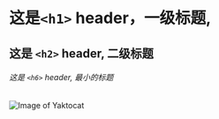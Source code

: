 # 这是`<h1>` header，一级标题,
## 这是 `<h2>` header, 二级标题
###### 这是 `<h6>` header, 最小的标题
![Image of Yaktocat](https://octodex.github.com/images/yaktocat.png)
